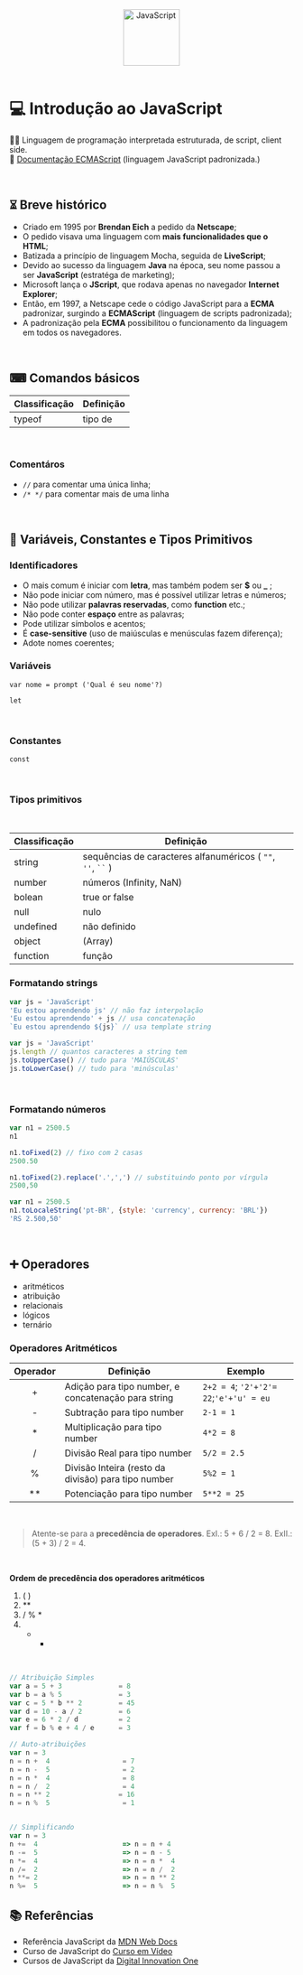 <div align="center">
  <img alt="JavaScript" height="100" src="https://raw.githubusercontent.com/FortAwesome/Font-Awesome/6.x/svgs/brands/js-square.svg">
</div>

<br>

# 💻 Introdução ao JavaScript
👩‍💻 Linguagem de programação interpretada estruturada, de script, client side.
<br>
📑 [Documentação ECMAScript](https://www.ecma-international.org/publications-and-standards/standards/ecma-262/) (linguagem JavaScript padronizada.)

<br>

## ⏳︎ Breve histórico 
- Criado em 1995 por **Brendan Eich** a pedido da **Netscape**;
- O pedido visava uma linguagem com **mais funcionalidades que o HTML**;
- Batizada a princípio de linguagem Mocha, seguida de **LiveScript**;
- Devido ao sucesso da linguagem **Java** na época, seu nome passou a ser **JavaScript** (estratéga de marketing);
- Microsoft lança o **JScript**, que rodava apenas no navegador **Internet Explorer**;
- Então, em 1997, a Netscape cede o código JavaScript para a **ECMA** padronizar, surgindo a **ECMAScript** (linguagem de scripts padronizada);
- A padronização pela **ECMA** possibilitou o funcionamento da linguagem em todos os navegadores.

<br>

## ⌨ Comandos básicos 

Classificação               | Definição
--------------------------- | ---------------------------------------
typeof                      | tipo de 

 <br>

### **Comentáros**
- `//` para comentar uma única linha;
- `/* */` para comentar mais de uma linha

 <br>

## 🔡 Variáveis, Constantes e Tipos Primitivos

### **Identificadores**
- O mais comum é iniciar com **letra**, mas também podem ser **$** ou **_** ;
- Não pode iniciar com número, mas é possível utilizar letras e números;
- Não pode utilizar **palavras reservadas**, como **function** etc.;
- Não pode conter **espaço** entre as palavras;
- Pode utilizar símbolos e acentos;
- É **case-sensitive** (uso de maiúsculas e menúsculas fazem diferença);
- Adote nomes coerentes;

### **Variáveis**

```
var nome = prompt ('Qual é seu nome'?)

let

```

<br>

### **Constantes**
```
const
```

<br>

### **Tipos primitivos**
<br>

Classificação               | Definição
--------------------------- | ---------------------------------------
string                      | sequências de caracteres alfanuméricos ( `""`, `''`, ` `` ` )
number                      | números (Infinity, NaN)
bolean                      | true or false
null                        | nulo
undefined                   | não definido
object                      | (Array)
function                    | função 

### **Formatando strings**
```javascript
var js = 'JavaScript' 
'Eu estou aprendendo js' // não faz interpolação
'Eu estou aprendendo' + js // usa concatenação
`Eu estou aprendendo ${js}` // usa template string
```
```javascript
var js = 'JavaScript' 
js.length // quantos caracteres a string tem
js.toUpperCase() // tudo para 'MAIÚSCULAS'
js.toLowerCase() // tudo para 'minúsculas'
```

<br>

### **Formatando números**
```javascript
var n1 = 2500.5
n1

n1.toFixed(2) // fixo com 2 casas
2500.50

n1.toFixed(2).replace('.',',') // substituindo ponto por vírgula
2500,50
```
```javascript
var n1 = 2500.5
n1.toLocaleString('pt-BR', {style: 'currency', currency: 'BRL'})
'RS 2.500,50'
```

<br>

## ➕ Operadores
- aritméticos
- atribuição
- relacionais
- lógicos
- ternário

### **Operadores Aritméticos**

Operador  | Definição                                             |  Exemplo
:-------: | ----------------------------------------------------- | -----------------------------------------------
 ͏+        | Adição para tipo number, e concatenação para string   | `2+2 = 4`; `'2'+'2'= 22`;`'e'+'u' = eu`  
 ͏-        | Subtração para tipo number                            | `2-1 = 1`
 ͏*        | Multiplicação para tipo number                        | `4*2 = 8`
  /       | Divisão Real para tipo number                         | `5/2 = 2.5`
 ͏%        | Divisão Inteira (resto da divisão) para tipo number   | `5%2 = 1`  
  ͏**      | Potenciação para tipo number                          | `5**2 = 25`  


<br>

> Atente-se para a **precedência de operadores**. ExI.: 5 + 6 / 2 = 8. ExII.: (5 + 3) / 2 = 4.

<br>

**Ordem de precedência dos operadores aritméticos**
1. ( )
2. **
3. / % *
4. + -

<br>

```javascript 
// Atribuição Simples
var a = 5 + 3              = 8
var b = a % 5              = 3
var c = 5 * b ** 2         = 45
var d = 10 - a / 2         = 6
var e = 6 * 2 / d          = 2
var f = b % e + 4 / e      = 3

```

```javascript 
// Auto-atribuições 
var n = 3
n = n +  4                  = 7
n = n -  5                  = 2
n = n *  4                  = 8
n = n /  2                  = 4
n = n ** 2                 = 16
n = n %  5                  = 1 


// Simplificando
var n = 3
n +=  4                     => n = n + 4
n -=  5                     => n = n - 5 
n *=  4                     => n = n *  4 
n /=  2                     => n = n /  2 
n **= 2                     => n = n ** 2
n %=  5                     => n = n %  5

```


## 📚 Referências
- Referência JavaScript da [MDN Web Docs](https://developer.mozilla.org/en-US/docs/Web/JavaScript)
- Curso de JavaScript do [Curso em Vídeo](https://youtube.com/playlist?list=PLntvgXM11X6pi7mW0O4ZmfUI1xDSIbmTm)
- Cursos de JavaScript da [Digital Innovation One](https://www.dio.me/)